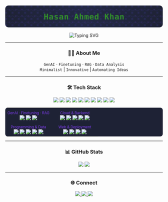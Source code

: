 <p align="center">
  <img src="assets/banner.svg" alt="Hasan Ahmed Khan Banner" style="max-width:100%;border-radius:10px;" />
</p>

<p align="center">
  <img src="https://readme-typing-svg.demolab.com?font=Alumni+Sans+Pinstripe&weight=900&size=30&duration=3000&pause=1000&color=7C3AEDF0&center=true&vCenter=true&width=435&lines=Vibe+Coder" alt="Typing SVG" />
  
</p>

---

<div align="center">

### 👨‍💻 About Me

`GenAI` · `Finetuning` · `RAG` · `Data Analysis`  
`Minimalist` | `Innovative` | `Automating Ideas`

---

### 🛠️ Tech Stack

<p align="center">
  <img src="https://skillicons.dev/icons?i=python" height="38"/>
  <img src="https://skillicons.dev/icons?i=postman" height="38"/>
  <img src="https://skillicons.dev/icons?i=mongodb" height="38"/>
  <img src="https://skillicons.dev/icons?i=firebase" height="38"/>
  <img src="https://skillicons.dev/icons?i=react" height="38"/>
  <img src="https://skillicons.dev/icons?i=flask" height="38"/>
  <img src="https://skillicons.dev/icons?i=vercel" height="38"/>
  <img src="https://skillicons.dev/icons?i=java" height="38"/>
  <img src="https://skillicons.dev/icons?i=cpp" height="38"/>
  <img src="https://skillicons.dev/icons?i=c" height="38"/>
</p>

<table align="center" width="100%" style="background: #1e2235; border-radius: 8px; margin: 12px 0;">
<tr>
<td align="center" width="50%">
  <sub style="color:#7C3AED;">GenAI · Finetuning · RAG</sub><br/>
  <img src="https://img.shields.io/badge/GenAI-4F46E5?style=flat-square&logoColor=white" /> 
  <img src="https://img.shields.io/badge/Fine-tune-7C3AED?style=flat-square&logoColor=white" />
  <img src="https://img.shields.io/badge/RAG-232946?style=flat-square&logoColor=white" />
</td>
<td align="center" width="50%">
  <sub style="color:#7C3AED;">Cloud & Backend</sub><br/>
  <img src="https://img.shields.io/badge/Lambda-4F46E5?style=flat-square&logo=aws-lambda&logoColor=white" /> 
  <img src="https://img.shields.io/badge/Postman-7C3AED?style=flat-square&logo=postman&logoColor=white" />
  <img src="https://img.shields.io/badge/MongoDB-232946?style=flat-square&logo=mongodb&logoColor=white" />
  <img src="https://img.shields.io/badge/Firebase-4F46E5?style=flat-square&logo=firebase&logoColor=white" />
  <img src="https://img.shields.io/badge/SQL-7C3AED?style=flat-square&logo=sqlite&logoColor=white" />
</td>
</tr>
<tr>
<td align="center">
  <sub style="color:#7C3AED;">Programming & Data</sub><br/>
  <img src="https://img.shields.io/badge/Python-4F46E5?style=flat-square&logo=python&logoColor=white" />
  <img src="https://img.shields.io/badge/Data%20Analysis-7C3AED?style=flat-square&logo=pandas&logoColor=white" />
  <img src="https://img.shields.io/badge/C-232946?style=flat-square&logo=c&logoColor=white" />
  <img src="https://img.shields.io/badge/C++-4F46E5?style=flat-square&logo=c%2B%2B&logoColor=white" />
  <img src="https://img.shields.io/badge/Java-7C3AED?style=flat-square&logo=java&logoColor=white" />
</td>
<td align="center">
  <sub style="color:#7C3AED;">Web & Deployment</sub><br/>
  <img src="https://img.shields.io/badge/React-4F46E5?style=flat-square&logo=react&logoColor=white" />
  <img src="https://img.shields.io/badge/Flask-7C3AED?style=flat-square&logo=flask&logoColor=white" />
  <img src="https://img.shields.io/badge/Streamlit-232946?style=flat-square&logo=streamlit&logoColor=white" />
  <img src="https://img.shields.io/badge/Vercel-4F46E5?style=flat-square&logo=vercel&logoColor=white" />
</td>
</tr>
</table>

---

### 📊 GitHub Stats

<p align="center" style="margin:0;">
  <img src="https://github-readme-stats.vercel.app/api?username=Hasan-Ahmed-Khan&show_icons=true&hide_border=true&bg_color=1e2235&title_color=7c3aed&icon_color=4f46e5&text_color=ffffff&custom_title=Hasan's%20GitHub%20Stats" width="350"/>
  <img src="https://github-readme-streak-stats.herokuapp.com/?user=Hasan-Ahmed-Khan&theme=github-dark-blue&hide_border=true&background=1e2235&ring=7c3aed&fire=4f46e5&currStreakLabel=7c3aed" width="370"/>
</p>

---

### 🌐 Connect

<a href="mailto:hasan.ahmed.khan@example.com">
  <img src="https://img.shields.io/badge/Email-232946?style=flat-square&logo=gmail&logoColor=7C3AED" />
</a>
<a href="https://linkedin.com/in/hasan-ahmed-khan">
  <img src="https://img.shields.io/badge/LinkedIn-232946?style=flat-square&logo=linkedin&logoColor=4F46E5" />
</a>
<a href="https://discord.com/users/YOUR_DISCORD_ID">
  <img src="https://img.shields.io/badge/Discord-232946?style=flat-square&logo=discord&logoColor=7C3AED" />
</a>

</div>

